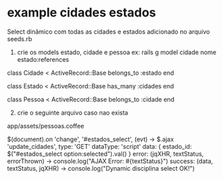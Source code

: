 # example cidades estados

Select dinâmico com todas as cidades e estados adicionado no arquivo seeds.rb

1. crie os models estado, cidade e pessoa
  ex: rails g model cidade nome estado:references

class Cidade < ActiveRecord::Base
  belongs_to :estado
end

class Estado < ActiveRecord::Base
	has_many :cidades
end

class Pessoa < ActiveRecord::Base
  belongs_to :cidade
end

2. crie o seguinte arquivo caso nao exista 

app/assets/pessoas.coffee

$(document).on 'change', '#estados_select', (evt) ->
    $.ajax 'update_cidades',
      type: 'GET'
      dataType: 'script'
      data: {
        estado_id: $("#estados_select option:selected").val()
      }
      error: (jqXHR, textStatus, errorThrown) ->
        console.log("AJAX Error: #{textStatus}")
      success: (data, textStatus, jqXHR) ->
        console.log("Dynamic disciplina select OK!")
